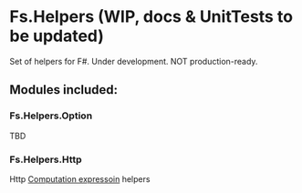 # Fs.Helpers (WIP, docs & UnitTests to be updated)
Set of helpers for F#. Under development. NOT production-ready.
## Modules included:
### Fs.Helpers.Option
TBD
### Fs.Helpers.Http
Http [Computation expressoin](https://docs.microsoft.com/en-us/dotnet/articles/fsharp/language-reference/computation-expressions) helpers
